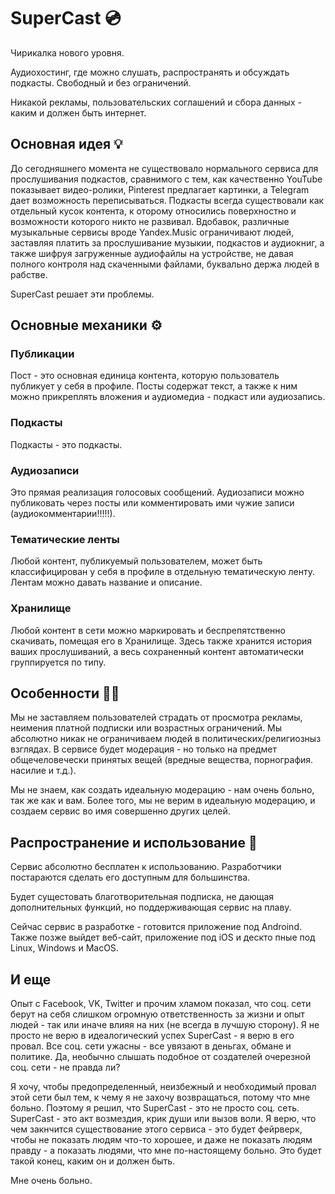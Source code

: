 # SuperCast 💿

Чирикалка нового уровня.

Аудиохостинг, где можно слушать, распространять и обсуждать подкасты.
Свободный и без ограничений.

Никакой рекламы, пользовательских соглашений и сбора данных - каким и должен быть интернет.

## Основная идея 💡

До сегодняшнего момента не существовало нормального сервиса для прослушивания подкастов, сравнимого с тем, как качественно YouTube показывает видео-ролики, Pinterest предлагает картинки, а Telegram дает возможность переписываться.
Подкасты всегда существовали как отдельный кусок контента, к оторому относились поверхностно и возможности которого никто не развивал.
Вдобавок, различные музыкальные сервисы вроде Yandex.Music ограничивают людей, заставляя платить за прослушивание музыкии, подкастов и аудиокниг, а также шифруя загруженные аудиофайлы на устройстве, не давая полного контроля над скаченными файлами, буквально держа людей в рабстве.

SuperCast решает эти проблемы.

## Основные механики ⚙️

### Публикации

Пост - это основная единица контента, которую пользователь публикует у себя в профиле.
Посты содержат текст, а также к ним можно прикреплять вложения и аудиомедиа - подкаст или аудиозапись.

### Подкасты

Подкасты - это подкасты.

### Аудиозаписи

Это прямая реализация голосовых сообщений.
Аудиозаписи можно публиковать через посты или комментировать ими чужие записи (аудиокомментарии!!!!!).

### Тематические ленты

Любой контент, публикуемый пользователем, может быть классифицирован у себя в профиле в отдельную тематическую ленту.
Лентам можно давать название и описание.

### Хранилище

Любой контент в сети можно маркировать и беспрепятственно скачивать, помещая его в Хранилище.
Здесь также хранится история ваших прослушиваний, а весь сохраненный контент автоматически группируется по типу.

## Особенности ☝🏻

Мы не заставляем пользователей страдать от просмотра рекламы, неимения платной подписки или возрастных ограничений.
Мы абсолютно никак не ограничиваем людей в политических/религиозныз взглядах.
В сервисе будет модерация - но только на предмет общечеловечески принятых вещей (вредные вещества, порнография. насилие и т.д.).

Мы не знаем, как создать идеальную модерацию - нам очень больно, так же как и вам.
Более того, мы не верим в идеальную модерацию, и создаем сервис во имя совершенно других целей.

## Распространение и использование 🪇

Сервис абсолютно бесплатен к использованию.
Разработчики постараются сделать его доступным для большинства.

Будет сущестовать благотворительная подписка, не дающая дополнительных функций, но поддерживающая сервис на плаву.

Сейчас сервис в разработке - готовится приложение под Androind.
Также позже выйдет веб-сайт, приложение под iOS и дескто пные под Linux, Windows и MacOS.

## И еще

Опыт с Facebook, VK, Twitter и прочим хламом показал, что соц. сети берут на себя слишком огромную ответственность за жизни и опыт людей - так или иначе влияя на них (не всегда в лучшую сторону).
Я не просто не верю в идеалогический успех SuperCast - я верю в его провал.
Все соц. сети ужасны - все увязают в деньгах, обмане и политике.
Да, необычно слышать подобное от создателей очерезной соц. сети - не правда ли?

Я хочу, чтобы предопределенный, неизбежный и необходимый провал этой сети был тем, к чему я не захочу возвращаться, потому что мне больно.
Поэтому я решил, что SuperCast - это не просто соц. сеть.
SuperCast - это акт возмездия, крик души или вызов воли.
Я верю, что чем закнчится существование этого сервиса - это будет фейрверк, чтобы не показать людям что-то хорошее, и даже не показать людям правду - а показать людями, что мне по-настоящему больно.
Это будет такой конец, каким он и должен быть.

Мне очень больно.